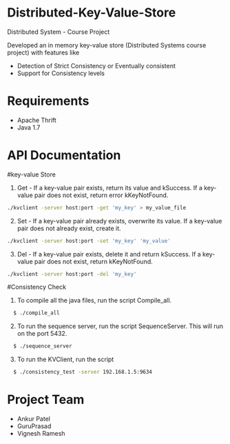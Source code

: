 # Distributed-Key-Value-Store
Distributed System - Course Project

Developed an in memory key-value store (Distributed Systems course project) with features like
* Detection of Strict Consistency or Eventually consistent
* Support for Consistency levels


Requirements
=======
* Apache Thrift
* Java 1.7

API Documentation
=======
#key-value Store

1) Get  - If a key-value pair exists, return its value and kSuccess. If a key-value pair does not exist, return error kKeyNotFound.
```bash
./kvclient -server host:port -get 'my_key' > my_value_file
```

2) Set - If a key-value pair already exists, overwrite its value. If a key-value pair does not already exist, create it.
```bash
./kvclient -server host:port -set 'my_key' 'my_value'
```

3) Del - If a key-value pair exists, delete it and return kSuccess. If a key-value pair does not exist, return kKeyNotFound.
```bash
./kvclient -server host:port -del 'my_key'
```
#Consistency Check

1) To compile all the java files, run the script Compile_all.
```bash
  $ ./compile_all
```
2) To run the sequence server, run the script SequenceServer. This will run on the port 5432.
```bash
  $ ./sequence_server
```
3) To run the KVClient, run the script
```bash
  $ ./consistency_test -server 192.168.1.5:9634
```

Project Team
==============
* Ankur Patel
* GuruPrasad
* Vignesh Ramesh

